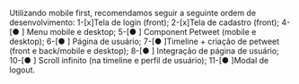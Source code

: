 Utilizando mobile first, recomendamos seguir a seguinte ordem de desenvolvimento:
1-[x]Tela de login (front);
2-[x]Tela de cadastro (front);
4-[● ] Menu mobile e desktop;
5-[● ] Component Petweet (mobile e desktop);
6-[● ] Página de usuário;
7-[● ]Timeline + criação de petweet (front e back/mobile e desktop);
8-[● ] Integração de página de usuário;
10-[● ] Scroll infinito (na timeline e perfil de usuário);
11-[● ]Modal de logout.